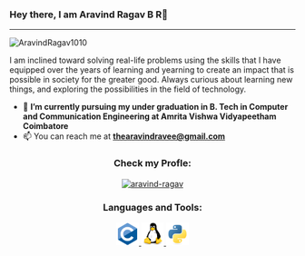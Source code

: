 ### Hey there, I am Aravind Ragav B R👋
---
<p align="left"> <img src="https://komarev.com/ghpvc/?username=AravindRagav1010&label=Profile%20views&color=0e75b6&style=flat" alt="AravindRagav1010" /> </p>
I am inclined toward solving real-life problems using the skills that I have equipped over the years of learning and yearning to create an impact that is possible in society for the greater good.  
Always curious about learning new things, and exploring the possibilities in the field of technology.  


- 🌱 **I’m currently pursuing my under graduation in B. Tech in Computer and Communication Engineering at Amrita Vishwa Vidyapeetham Coimbatore**
- 📫 You can reach me at **thearavindravee@gmail.com**

<h3 align="center">Check my Profle:</h3>
<p align="center">
<a href="https://www.linkedin.com/in/aravind-ragav/" target="blank"><img align="center" src="https://raw.githubusercontent.com/rahuldkjain/github-profile-readme-generator/master/src/images/icons/Social/linked-in-alt.svg" alt="aravind-ragav" height="30" width="40" /></a>
</p>

<h3 align="center">Languages and Tools:</h3>
<p align="center"> <a href="https://www.cprogramming.com/" target="_blank" rel="noreferrer"><img src="https://raw.githubusercontent.com/devicons/devicon/master/icons/c/c-original.svg" alt="c" width="40" height="40"/> </a> <a href="https://www.linux.org/" target="_blank" rel="noreferrer"> <img src="https://raw.githubusercontent.com/devicons/devicon/master/icons/linux/linux-original.svg" alt="linux" width="40" height="40"/> </a><a href="https://www.python.org" target="_blank" rel="noreferrer"> <img src="https://raw.githubusercontent.com/devicons/devicon/master/icons/python/python-original.svg" alt="python" width="40" height="40"/> </a> </p>

